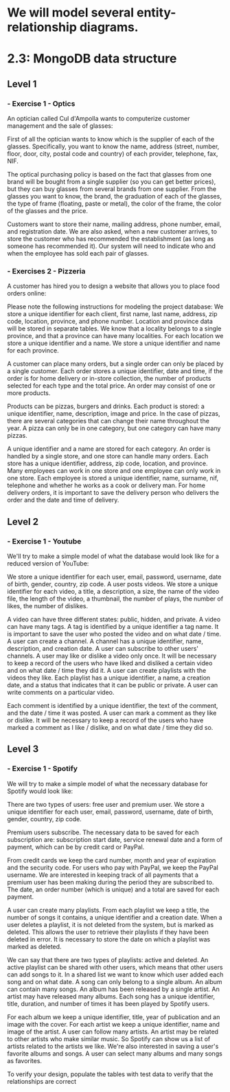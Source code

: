 # We will model several entity-relationship diagrams.
# 2.3: MongoDB data structure

## Level 1
### - Exercise 1 - Optics
An optician called Cul d'Ampolla wants to computerize customer management and the sale of glasses:

First of all the optician wants to know which is the supplier of each of the glasses. Specifically, you want to know the name, address (street, number, floor, door, city, postal code and country) of each provider, telephone, fax, NIF.

The optical purchasing policy is based on the fact that glasses from one brand will be bought from a single supplier (so you can get better prices), but they can buy glasses from several brands from one supplier. From the glasses you want to know, the brand, the graduation of each of the glasses, the type of frame (floating, paste or metal), the color of the frame, the color of the glasses and the price.

Customers want to store their name, mailing address, phone number, email, and registration date. We are also asked, when a new customer arrives, to store the customer who has recommended the establishment (as long as someone has recommended it). Our system will need to indicate who and when the employee has sold each pair of glasses.

### - Exercises 2 - Pizzeria
A customer has hired you to design a website that allows you to place food orders online:

Please note the following instructions for modeling the project database: We store a unique identifier for each client, first name, last name, address, zip code, location, province, and phone number. Location and province data will be stored in separate tables. We know that a locality belongs to a single province, and that a province can have many localities. For each location we store a unique identifier and a name. We store a unique identifier and name for each province.

A customer can place many orders, but a single order can only be placed by a single customer. Each order stores a unique identifier, date and time, if the order is for home delivery or in-store collection, the number of products selected for each type and the total price. An order may consist of one or more products.

Products can be pizzas, burgers and drinks. Each product is stored: a unique identifier, name, description, image and price. In the case of pizzas, there are several categories that can change their name throughout the year. A pizza can only be in one category, but one category can have many pizzas.

A unique identifier and a name are stored for each category. An order is handled by a single store, and one store can handle many orders. Each store has a unique identifier, address, zip code, location, and province. Many employees can work in one store and one employee can only work in one store. Each employee is stored a unique identifier, name, surname, nif, telephone and whether he works as a cook or delivery man. For home delivery orders, it is important to save the delivery person who delivers the order and the date and time of delivery.

## Level 2
### - Exercise 1 - Youtube
We'll try to make a simple model of what the database would look like for a reduced version of YouTube:

We store a unique identifier for each user, email, password, username, date of birth, gender, country, zip code. A user posts videos. We store a unique identifier for each video, a title, a description, a size, the name of the video file, the length of the video, a thumbnail, the number of plays, the number of likes, the number of dislikes.

A video can have three different states: public, hidden, and private. A video can have many tags. A tag is identified by a unique identifier a tag name. It is important to save the user who posted the video and on what date / time. A user can create a channel. A channel has a unique identifier, name, description, and creation date. A user can subscribe to other users' channels. A user may like or dislike a video only once. It will be necessary to keep a record of the users who have liked and disliked a certain video and on what date / time they did it. A user can create playlists with the videos they like. Each playlist has a unique identifier, a name, a creation date, and a status that indicates that it can be public or private. A user can write comments on a particular video.

Each comment is identified by a unique identifier, the text of the comment, and the date / time it was posted. A user can mark a comment as they like or dislike. It will be necessary to keep a record of the users who have marked a comment as I like / dislike, and on what date / time they did so.

## Level 3
### - Exercise 1 - Spotify
We will try to make a simple model of what the necessary database for Spotify would look like:

There are two types of users: free user and premium user. We store a unique identifier for each user, email, password, username, date of birth, gender, country, zip code.

Premium users subscribe. The necessary data to be saved for each subscription are: subscription start date, service renewal date and a form of payment, which can be by credit card or PayPal.

From credit cards we keep the card number, month and year of expiration and the security code. For users who pay with PayPal, we keep the PayPal username. We are interested in keeping track of all payments that a premium user has been making during the period they are subscribed to. The date, an order number (which is unique) and a total are saved for each payment.

A user can create many playlists. From each playlist we keep a title, the number of songs it contains, a unique identifier and a creation date. When a user deletes a playlist, it is not deleted from the system, but is marked as deleted. This allows the user to retrieve their playlists if they have been deleted in error. It is necessary to store the date on which a playlist was marked as deleted.

We can say that there are two types of playlists: active and deleted. An active playlist can be shared with other users, which means that other users can add songs to it. In a shared list we want to know which user added each song and on what date. A song can only belong to a single album. An album can contain many songs. An album has been released by a single artist. An artist may have released many albums. Each song has a unique identifier, title, duration, and number of times it has been played by Spotify users.

For each album we keep a unique identifier, title, year of publication and an image with the cover. For each artist we keep a unique identifier, name and image of the artist. A user can follow many artists. An artist may be related to other artists who make similar music. So Spotify can show us a list of artists related to the artists we like. We're also interested in saving a user's favorite albums and songs. A user can select many albums and many songs as favorites.

To verify your design, populate the tables with test data to verify that the relationships are correct